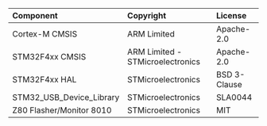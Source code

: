 
| Component                  | Copyright                                             | License |
|:---------                  |:----------                                            |:----------|
| Cortex-M CMSIS             | ARM Limited                                           | Apache-2.0 |
| STM32F4xx CMSIS            | ARM Limited - STMicroelectronics                      | Apache-2.0 |
| STM32F4xx HAL              | STMicroelectronics                                    | BSD 3-Clause |
| STM32_USB_Device_Library   | STMicroelectronics                                    | SLA0044  |
| Z80 Flasher/Monitor 8010   | STMicroelectronics                                    | MIT  |


